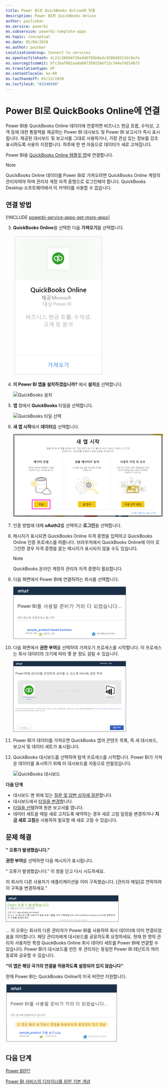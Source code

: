 ```yaml
---
title: Power BI로 QuickBooks Online에 연결
description: Power BI용 QuickBooks Online
author: paulinbar
ms.service: powerbi
ms.subservice: powerbi-template-apps
ms.topic: conceptual
ms.date: 05/04/2020
ms.author: painbar
LocalizationGroup: Connect to services
ms.openlocfilehash: 4c21c36694f36e4d6f95b8edc920648313dc8a7a
ms.sourcegitcommit: bfc2baf862aade6873501566f13c744efdd146f3
ms.translationtype: HT
ms.contentlocale: ko-KR
ms.lasthandoff: 05/13/2020
ms.locfileid: "83348508"
---
```

# <a name="connect-to-quickbooks-online-with-power-bi"></a>Power BI로 QuickBooks Online에 연결
Power BI용 QuickBooks Online 데이터에 연결하면 비즈니스 현금 흐름, 수익성, 고객 등에 대한 통찰력을 제공하는 Power BI 대시보드 및 Power BI 보고서가 즉시 표시됩니다. 제공된 대시보드 및 보고서를 그대로 사용하거나, 가장 관심 있는 정보를 강조 표시하도록 사용자 지정합니다. 하루에 한 번 자동으로 데이터가 새로 고쳐집니다.

Power BI용 [QuickBooks Online 템플릿 앱](https://dxt.powerbi.com/getdata/services/quickbooks-online)에 연결합니다.

>[!NOTE]
>QuickBooks Online 데이터를 Power BI로 가져오려면 QuickBooks Online 계정의 관리자여야 하며 관리자 계정 자격 증명으로 로그인해야 합니다. QuickBooks Desktop 소프트웨어에서 이 커넥터를 사용할 수 없습니다. 

## <a name="how-to-connect"></a>연결 방법

[!INCLUDE [powerbi-service-apps-get-more-apps](../includes/powerbi-service-apps-get-more-apps.md)]

3. **QuickBooks Online**을 선택한 다음 **가져오기**를 선택합니다.
   
   ![QuickBooks 가져오기](media/service-connect-to-quickbooks-online/qbo.png)

4. **이 Power BI 앱을 설치하겠습니까?** 에서 **설치**를 선택합니다.

    ![QuickBooks 설치](media/service-connect-to-quickbooks-online/power-bi-install-quickbooks.png)

4. **앱** 창에서 **QuickBooks** 타일을 선택합니다.

   ![QuickBooks 타일 선택](media/service-connect-to-quickbooks-online/power-bi-quickbooks-tile.png)

6. **새 앱 시작**에서 **데이터**를 선택합니다.

    ![새 앱 시작](media/service-connect-to-zendesk/power-bi-new-app-connect-get-started.png)

4. 인증 방법에 대해 **oAuth2**를 선택하고 **로그인**을 선택합니다. 
5. 메시지가 표시되면 QuickBooks Online 자격 증명을 입력하고 QuickBooks Online 인증 프로세스를 따릅니다. 브라우저에서 QuickBooks Online에 이미 로그인한 경우 자격 증명을 묻는 메시지가 표시되지 않을 수도 있습니다.
   >[!NOTE]
   >QuickBooks 온라인 계정의 관리자 자격 증명이 필요합니다.
6. 다음 화면에서 Power BI에 연결하려는 회사를 선택합니다.
   
   ![QuickBooks에서 거의 준비를 마침](media/service-connect-to-quickbooks-online/pbi_qbo_almost.png)

7. 다음 화면에서 **권한 부여**를 선택하여 가져오기 프로세스를 시작합니다. 이 프로세스는 회사 데이터의 크기에 따라 몇 분 정도 걸릴 수 있습니다. 
   
   ![QuickBooks에 권한 부여](media/service-connect-to-quickbooks-online/pbi_qbo_authorizesm.png)
   
8. Power BI가 데이터를 가져오면 QuickBooks 앱의 콘텐츠 목록, 즉 새 대시보드, 보고서 및 데이터 세트가 표시됩니다.
9. QuickBooks 대시보드를 선택하여 탐색 프로세스를 시작합니다. Power BI가 가져온 데이터를 표시하기 위해 이 대시보드를 자동으로 만들었습니다.

    ![QuickBooks 대시보드](media/service-connect-to-quickbooks-online/power-bi-connect-quickbooks-sample.png)

**다음 단계**

* 대시보드 맨 위에 있는 [질문 및 답변 상자에 질문](../consumer/end-user-q-and-a.md)합니다.
* 대시보드에서 [타일을 변경](../create-reports/service-dashboard-edit-tile.md)합니다.
* [타일을 선택](../consumer/end-user-tiles.md)하여 원본 보고서를 엽니다.
* 데이터 세트을 매일 새로 고치도록 예약하는 경우 새로 고침 일정을 변경하거나 **지금 새로 고침**을 사용하여 필요할 때 새로 고칠 수 있습니다.

## <a name="troubleshooting"></a>문제 해결
**" 오류가 발생했습니다."**

**권한 부여**를 선택하면 다음 메시지가 표시됩니다.

" 오류가 발생했습니다." 이 창을 닫고 다시 시도하세요.

이 회사의 다른 사용자가 애플리케이션을 이미 구독했습니다. [관리자 메일]로 연락하여 이 구독을 변경하세요."

![Oops! 오류가 발생했습니다](media/service-connect-to-quickbooks-online/pbi_qbo_oopssm.png)

... 이 오류는 회사의 다른 관리자가 Power BI를 사용하여 회사 데이터에 이미 연결되었음을 의미합니다. 해당 관리자에게 대시보드를 공유하도록 요청하세요. 현재 한 명의 관리자 사용자만 특정 QuickBooks Online 회사 데이터 세트를 Power BI에 연결할 수 있습니다. Power BI가 대시보드를 만든 후 관리자는 동일한 Power BI 테넌트의 여러 동료와 공유할 수 있습니다.

**"이 앱은 해당 국가의 연결을 허용하도록 설정되어 있지 않습니다"**

현재 Power BI는 QuickBooks Online의 미국 버전만 지원합니다. 

![이 앱은 해당 국가에서 연결을 허용하도록 설정되어 있지 않습니다.](media/service-connect-to-quickbooks-online/pbi_qbo_countrynotsupported.png)

## <a name="next-steps"></a>다음 단계
[Power BI란?](../fundamentals/power-bi-overview.md)

[Power BI 서비스의 디자이너를 위한 기본 개념](../fundamentals/service-basic-concepts.md)

